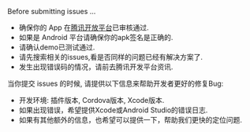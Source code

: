 Before submitting issues ...

- 确保你的 App 在[腾讯开放平台](http://open.qq.com/)已审核通过.
- 如果是 Android 平台请确保你的apk签名是正确的.
- 请确认demo已测试通过.
- 请先搜索相关的issues,看是否同样的问题已经有解决方案了.
- 发生出现错误码的情况，请前去腾讯开发平台资讯.

当你提交 issues 的时候, 请提供以下信息来帮助开发者更好的修复Bug:

- 开发环境: 插件版本, Cordova版本, Xcode版本.
- 如果出现错误，希望提供Xcode或Android Studio的错误日志.
- 如果有其他额外的信息，也希望可以提供一下，帮助我们更快的定位问题.

